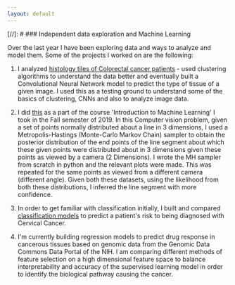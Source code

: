 ```yaml
---
layout: default
---
```


[//]: # ### Independent data exploration and Machine Learning

Over the last year I have been exploring data and ways to analyze and model them. Some of the projects I worked on are the following:

1. I analyzed [histology tiles of Colorectal cancer patients](https://github.com/arunravishankar/Colorectal_Cancer_Histology/blob/master/Colorectal_Cancer_Images.ipynb) - used clustering algorithms to understand the data better and eventually built a Convolutional Neural Network model to predict the type of tissue of a given image. I used this as a testing ground to understand some of the basics of clustering, CNNs and also to analyze image data. 

2. I did [this](https://github.com/arunravishankar/Inferring-a-3D-line-from-2D-/blob/master/3DLine_from_2DPoints.pdf) as a part of the course 'Introduction to Machine Learning' I took in the Fall semester of 2019. In this Computer vision problem, given a set of points normally distributed about a line in 3 dimensions, I used a Metropolis-Hastings (Monte-Carlo Markov Chain) sampler to obtain the posterior distribution of the end points of the line segment about which these given points were distributed about in 3 dimensions given these points as viewed by a camera (2 Dimensions). I wrote the MH sampler from scratch in python and the relevant plots were made. This was repeated for the same points as viewed from a different camera (different angle). Given both these datasets, using the likelihood from both these distributions, I inferred the line segment with more confidence.

3. In order to get familiar with classification initially, I built and compared [classification models](https://github.com/arunravishankar/Cervical_cancer_risk_classification/blob/master/Cervical_cancer.ipynb) to predict a patient's risk to being diagnosed with Cervical Cancer.

4. I'm currently building regression models to predict drug response in cancerous tissues based on genomic data from the Genomic Data Commons Data Portal of the NIH. I am comparing different methods of feature selection on a high dimensional feature space to balance interpretability and accuracy of the supervised learning model in order to identify the biological pathway causing the cancer. 
